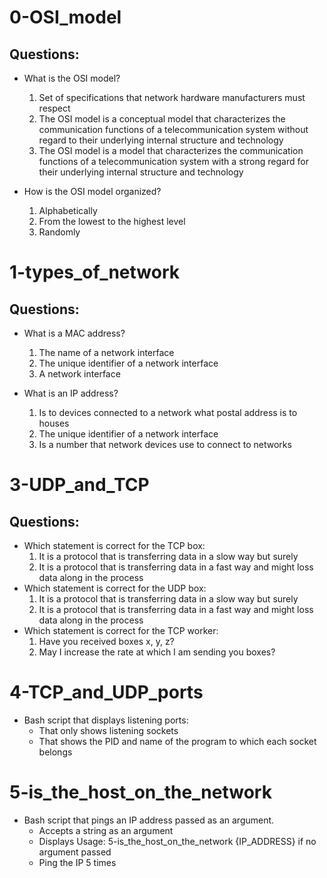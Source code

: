 # 0-OSI_model
## Questions:
- What is the OSI model?
  1. Set of specifications that network hardware manufacturers must respect
  2. The OSI model is a conceptual model that characterizes the communication functions of a telecommunication system without regard to their underlying internal structure and technology
  3. The OSI model is a model that characterizes the communication functions of a telecommunication system with a strong regard for their underlying internal structure and technology

- How is the OSI model organized?
  1. Alphabetically
  2. From the lowest to the highest level
  3. Randomly

# 1-types_of_network
## Questions:
- What is a MAC address?
  1. The name of a network interface
  2. The unique identifier of a network interface
  3. A network interface

- What is an IP address?
  1. Is to devices connected to a network what postal address is to houses
  2. The unique identifier of a network interface
  3. Is a number that network devices use to connect to networks

# 3-UDP_and_TCP
## Questions:
- Which statement is correct for the TCP box:
  1. It is a protocol that is transferring data in a slow way but surely
  2. It is a protocol that is transferring data in a fast way and might loss data along in the process
- Which statement is correct for the UDP box:
  1. It is a protocol that is transferring data in a slow way but surely
  2. It is a protocol that is transferring data in a fast way and might loss data along in the process
- Which statement is correct for the TCP worker:
  1. Have you received boxes x, y, z?
  2. May I increase the rate at which I am sending you boxes?

# 4-TCP_and_UDP_ports
- Bash script that displays listening ports:
  - That only shows listening sockets
  - That shows the PID and name of the program to which each socket belongs

# 5-is_the_host_on_the_network
- Bash script that pings an IP address passed as an argument.
  - Accepts a string as an argument
  - Displays Usage: 5-is_the_host_on_the_network {IP_ADDRESS} if no argument passed
  - Ping the IP 5 times

